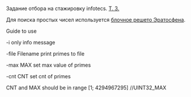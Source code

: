 Задание отбора на стажировку infotecs.
[Т. З.](https://academy.infotecs.ru/formaty-uchastiya/anketa/files/spb/CPP.docx) 

Для поиска простых чисел используется [блочное решето Эратосфена](https://e-maxx.ru/algo/eratosthenes_sieve#7).

Guide to use

-i only info message

-file Filename print primes to file

-max MAX set max value of primes

-cnt CNT set cnt of primes

CNT and MAX should be in range [1; 4294967295] //UINT32_MAX 